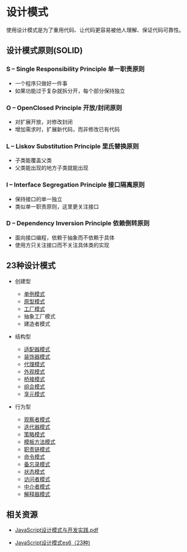# 设计模式

使用设计模式是为了重用代码、让代码更容易被他人理解、保证代码可靠性。

## 设计模式原则(SOLID)

### S – Single Responsibility Principle 单一职责原则

- 一个程序只做好一件事
- 如果功能过于复杂就拆分开，每个部分保持独立

### O – OpenClosed Principle 开放/封闭原则

- 对扩展开放，对修改封闭
- 增加需求时，扩展新代码，而非修改已有代码

### L – Liskov Substitution Principle 里氏替换原则

- 子类能覆盖父类
- 父类能出现的地方子类就能出现

### I – Interface Segregation Principle 接口隔离原则

- 保持接口的单一独立
- 类似单一职责原则，这里更关注接口

### D – Dependency Inversion Principle 依赖倒转原则

- 面向接口编程，依赖于抽象而不依赖于具体
- 使用方只关注接口而不关注具体类的实现

## 23种设计模式

- 创建型
  - [单例模式](https://stackblitz.com/edit/tl-singleton-pattern?file=index.js)
  - [原型模式](https://stackblitz.com/edit/tl-prototype-pattern?file=index.ts)
  - [工厂模式](https://stackblitz.com/edit/tl-factory-pattern?file=index.js)
  - 抽象工厂模式
  - 建造者模式

- 结构型
  - [适配器模式](https://stackblitz.com/edit/tl-adapter-pattern?file=index.ts)
  - [装饰器模式](https://stackblitz.com/edit/tl-decorator-pattern?file=index.ts)
  - [代理模式](https://stackblitz.com/edit/tl-proxy-pattern?file=index.ts)
  - [外观模式](https://stackblitz.com/edit/tl-facade-pattern?file=index.ts)
  - [桥接模式](https://stackblitz.com/edit/tl-bridge-pattern?file=index.ts)
  - [组合模式](https://stackblitz.com/edit/tl-composite-pattern?file=index.ts)
  - [享元模式](https://stackblitz.com/edit/tl-flyweight-pattern?file=index.ts)

- 行为型
  - [观察者模式](https://stackblitz.com/edit/tl-observer-pattern?file=index.ts)
  - [迭代器模式](https://stackblitz.com/edit/tl-iterator-pattern?file=index.ts)
  - [策略模式](https://stackblitz.com/edit/tl-strategy-pattern?file=index.ts)
  - [模板方法模式](https://stackblitz.com/edit/tl-template-method-pattern?file=index.ts)
  - [职责链模式](https://stackblitz.com/edit/tl-chain-of-responsibility-pattern?file=index.ts)
  - [命令模式](https://stackblitz.com/edit/tl-command-pattern?file=index.ts)
  - [备忘录模式](https://stackblitz.com/edit/tl-memento-pattern?file=index.ts)
  - [状态模式](https://stackblitz.com/edit/tl-state-pattern?file=index.ts)
  - [访问者模式](https://stackblitz.com/edit/tl-visitor-pattern?file=index.ts)
  - [中介者模式](https://stackblitz.com/edit/tl-mediator-pattern?file=index.ts)
  - [解释器模式](https://stackblitz.com/edit/tl-interpreter-pattern?file=index.ts)

## 相关资源

- [JavaScript设计模式与开发实践.pdf](https://github.com/mynane/PDF/blob/master/JavaScript%E8%AE%BE%E8%AE%A1%E6%A8%A1%E5%BC%8F%E4%B8%8E%E5%BC%80%E5%8F%91%E5%AE%9E%E8%B7%B5.pdf)

- [JavaScript设计模式es6（23种)](https://juejin.cn/post/6844904032826294286)